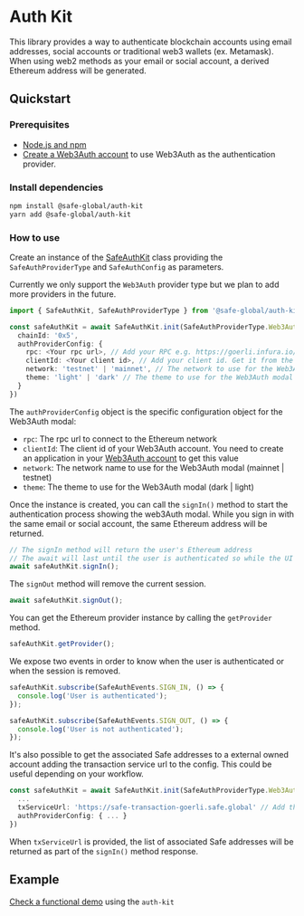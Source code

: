 # Auth Kit

This library provides a way to authenticate blockchain accounts using email addresses, social accounts or traditional web3 wallets (ex. Metamask). When using web2 methods as your email or social account, a derived Ethereum address will be generated.

## Quickstart

### Prerequisites

- [Node.js and npm](https://docs.npmjs.com/downloading-and-installing-node-js-and-npm)
- [Create a Web3Auth account](https://web3auth.io) to use Web3Auth as the authentication provider.

### Install dependencies

```bash
npm install @safe-global/auth-kit
yarn add @safe-global/auth-kit
```

### How to use

Create an instance of the [SafeAuthKit](https://github.com/safe-global/account-abstraction-sdk/blob/dev/packages/auth-kit/src/SafeAuthKit.ts) class providing the `SafeAuthProviderType` and `SafeAuthConfig` as parameters.

Currently we only support the `Web3Auth` provider type but we plan to add more providers in the future.

```typescript
import { SafeAuthKit, SafeAuthProviderType } from '@safe-global/auth-kit'

const safeAuthKit = await SafeAuthKit.init(SafeAuthProviderType.Web3Auth, {
  chainId: '0x5',
  authProviderConfig: {
    rpc: <Your rpc url>, // Add your RPC e.g. https://goerli.infura.io/v3/<your project id>
    clientId: <Your client id>, // Add your client id. Get it from the Web3Auth dashboard
    network: 'testnet' | 'mainnet', // The network to use for the Web3Auth modal. Use 'testnet' while developing and 'mainnet' for production use
    theme: 'light' | 'dark' // The theme to use for the Web3Auth modal
  }
})
```

The `authProviderConfig` object is the specific configuration object for the Web3Auth modal:

- `rpc`: The rpc url to connect to the Ethereum network
- `clientId`: The client id of your Web3Auth account. You need to create an application in your [Web3Auth account](https://dashboard.web3auth.io) to get this value
- `network`: The network name to use for the Web3Auth modal (mainnet | testnet)
- `theme`: The theme to use for the Web3Auth modal (dark | light)

Once the instance is created, you can call the `signIn()` method to start the authentication process showing the web3Auth modal.
While you sign in with the same email or social account, the same Ethereum address will be returned.

```typescript
// The signIn method will return the user's Ethereum address
// The await will last until the user is authenticated so while the UI modal is showed
await safeAuthKit.signIn();
```

The `signOut` method will remove the current session.

```typescript
await safeAuthKit.signOut();
```

You can get the Ethereum provider instance by calling the `getProvider` method.

```typescript
safeAuthKit.getProvider();
```

We expose two events in order to know when the user is authenticated or when the session is removed.

```typescript
safeAuthKit.subscribe(SafeAuthEvents.SIGN_IN, () => {
  console.log('User is authenticated');
});

safeAuthKit.subscribe(SafeAuthEvents.SIGN_OUT, () => {
  console.log('User is not authenticated');
});
```

It's also possible to get the associated Safe addresses to a external owned account adding the transaction service url to the config. This could be useful depending on your workflow.

```typescript
const safeAuthKit = await SafeAuthKit.init(SafeAuthProviderType.Web3Auth, {
  ...
  txServiceUrl: 'https://safe-transaction-goerli.safe.global' // Add the corresponding transaction service url depending on the network
  authProviderConfig: { ... }
})
```

When `txServiceUrl` is provided, the list of associated Safe addresses will be returned as part of the `signIn()` method response.

## Example

[Check a functional demo](https://github.com/safe-global/account-abstraction-sdk/tree/195588a4388b15f06b05d2027ffd43185781be34/packages/auth-kit/example) using the `auth-kit`

